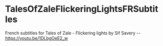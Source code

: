 # TalesOfZaleFlickeringLightsFRSubtitles
French subtitles for Tales of Zale - Flickering lights by Sif Savery --  https://youtu.be/1DLbgOeE2_w

